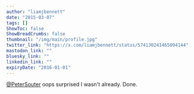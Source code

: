 ```yaml
---
author: "liamjbennett"
date: "2015-03-07"
tags: []
ShowToc: false
ShowBreadCrumbs: false
thumbnail: "/img/main/profile.jpg"
twitter_link: "https://x.com/liamjbennett/status/574130241465094144"
mastodon_link: ""
bluesky_link: ""
linkedin_link: ""
expiryDate: "2016-01-01"
---
```


[@PeterSouter](https://x.com/PeterSouter) oops surprised I wasn't already. Done.

